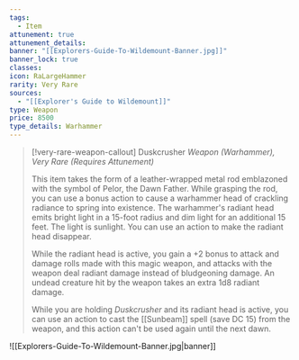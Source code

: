 ```yaml
---
tags:
  - Item
attunement: true
attunement_details: 
banner: "[[Explorers-Guide-To-Wildemount-Banner.jpg]]"
banner_lock: true
classes: 
icon: RaLargeHammer
rarity: Very Rare
sources:
  - "[[Explorer's Guide to Wildemount]]"
type: Weapon
price: 8500
type_details: Warhammer
---
```

>[!very-rare-weapon-callout] Duskcrusher
>*Weapon (Warhammer), Very Rare (Requires Attunement)*
>
>This item takes the form of a leather-wrapped metal rod emblazoned with the symbol of Pelor, the Dawn Father. While grasping the rod, you can use a bonus action to cause a warhammer head of crackling radiance to spring into existence. The warhammer's radiant head emits bright light in a 15-foot radius and dim light for an additional 15 feet. The light is sunlight. You can use an action to make the radiant head disappear.
>
>While the radiant head is active, you gain a +2 bonus to attack and damage rolls made with this magic weapon, and attacks with the weapon deal radiant damage instead of bludgeoning damage. An undead creature hit by the weapon takes an extra 1d8 radiant damage.
>
>While you are holding *Duskcrusher* and its radiant head is active, you can use an action to cast the [[Sunbeam]] spell (save DC 15) from the weapon, and this action can't be used again until the next dawn.

![[Explorers-Guide-To-Wildemount-Banner.jpg|banner]]
